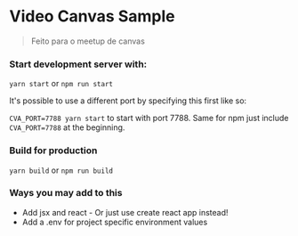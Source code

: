 # Video Canvas Sample

> Feito para o meetup de canvas

### Start development server with:

`yarn start` or `npm run start`

It's possible to use a different port by specifying this first like so:

`CVA_PORT=7788 yarn start` to start with port 7788. Same for npm just include `CVA_PORT=7788` at the beginning.

### Build for production

`yarn build` or `npm run build`

### Ways you may add to this

- Add jsx and react - Or just use create react app instead!
- Add a .env for project specific environment values
